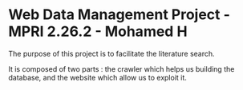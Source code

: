 <!--
 Copyright (C) 2022 Mohamed H
 
 This file is part of Article Search Engine.
 
 Article Search Engine is free software: you can redistribute it and/or modify
 it under the terms of the GNU General Public License as published by
 the Free Software Foundation, either version 3 of the License, or
 (at your option) any later version.
 
 Article Search Engine is distributed in the hope that it will be useful,
 but WITHOUT ANY WARRANTY; without even the implied warranty of
 MERCHANTABILITY or FITNESS FOR A PARTICULAR PURPOSE.  See the
 GNU General Public License for more details.
 
 You should have received a copy of the GNU General Public License
 along with Article Search Engine.  If not, see <http://www.gnu.org/licenses/>.
-->

# Web Data Management Project - MPRI 2.26.2 - Mohamed H
The purpose of this project is to facilitate the literature search.

It is composed of two parts : the crawler which helps us building the database, and the website which allow us to exploit it.